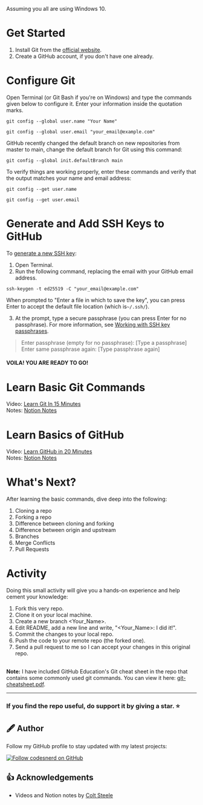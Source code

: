 Assuming you all are using Windows 10.

# Get Started

1. Install Git from the [official website](https://git-scm.com/downloads).
2. Create a GitHub account, if you don't have one already.

# Configure Git

Open Terminal (or Git Bash if you're on Windows) and type the commands given below to configure it. Enter your information inside the quotation marks.

```
git config --global user.name "Your Name"
```

```
git config --global user.email "your_email@example.com"
```

GitHub recently changed the default branch on new repositories from master to main, change the default branch for Git using this command:

```
git config --global init.defaultBranch main
```

To verify things are working properly, enter these commands and verify that the output matches your name and email address:

```
git config --get user.name
```

```
git config --get user.email
```

# Generate and Add SSH Keys to GitHub

To [generate a new SSH key](https://docs.github.com/en/github/authenticating-to-github/connecting-to-github-with-ssh/generating-a-new-ssh-key-and-adding-it-to-the-ssh-agent):

1. Open Terminal.
2. Run the following command, replacing the email with your GitHub email address.

```
ssh-keygen -t ed25519 -C "your_email@example.com"
```

When prompted to "Enter a file in which to save the key", you can press Enter to accept the default file location (which is`~/.ssh/`).

3. At the prompt, type a secure passphrase (you can press Enter for no passphrase). For more information, see [Working with SSH key passphrases](https://docs.github.com/en/authentication/connecting-to-github-with-ssh/working-with-ssh-key-passphrases).

> Enter passphrase (empty for no passphrase): [Type a passphrase]\
> Enter same passphrase again: [Type passphrase again]

#### VOILA! YOU ARE READY TO GO!

# Learn Basic Git Commands

Video: [Learn Git In 15 Minutes](https://www.youtube.com/watch?v=USjZcfj8yxE)<br />
Notes: [Notion Notes](https://www.notion.so/zarkom/Introduction-to-Git-ac396a0697704709a12b6a0e545db049)

# Learn Basics of GitHub

Video: [Learn GitHub in 20 Minutes](https://www.youtube.com/watch?v=nhNq2kIvi9s)<br />
Notes: [Notion Notes](https://www.notion.so/zarkom/Introduction-to-GitHub-202af6f64bbd4299b15f238dcd09d2a7)

# What's Next?

After learning the basic commands, dive deep into the following:

1. Cloning a repo
2. Forking a repo
3. Difference between cloning and forking
4. Difference between origin and upstream
5. Branches
6. Merge Conflicts
7. Pull Requests

# Activity

Doing this small activity will give you a hands-on experience and help cement your knowledge:

1. Fork this very repo.
2. Clone it on your local machine.
3. Create a new branch <Your_Name>.
4. Edit README, add a new line and write, "<Your_Name>: I did it!".
5. Commit the changes to your local repo.
6. Push the code to your remote repo (the forked one).
7. Send a pull request to me so I can accept your changes in this original repo.

\
**Note:**
I have included GitHub Education's Git cheat sheet in the repo that contains some commonly used git commands. You can view it here: [git-cheatsheet.pdf](git-cheatsheet.pdf).

---

### If you find the repo useful, do support it by giving a star. ⭐

## 🖋 Author

Follow my GitHub profile to stay updated with my latest projects:

[![Follow codesnerd on GitHub](https://img.shields.io/badge/Connect-codesnerd-blue.svg?logo=Github&longCache=true&style=social&label=Follow)](https://github.com/codesnerd)

## 👍 Acknowledgements

- Videos and Notion notes by [Colt Steele](https://www.youtube.com/c/ColtSteeleCode)
